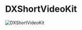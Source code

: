 # DXShortVideoKit
![DXShortVideoKit](https://timgsa.baidu.com/timg?image&quality=80&size=b9999_10000&sec=1564769050584&di=6755f77919e8a6c23725a1dd046a4560&imgtype=0&src=http%3A%2F%2Fimg1.juimg.com%2F160227%2F330427-16022G5560754.jpg "大象短视频拍摄组件")
